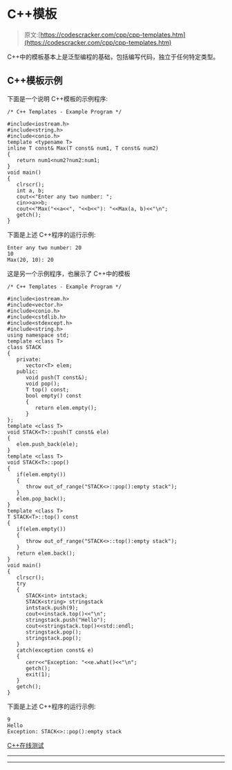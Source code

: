 # C++模板

> 原文:[https://codescracker.com/cpp/cpp-templates.htm](https://codescracker.com/cpp/cpp-templates.htm)

C++中的模板基本上是泛型编程的基础，包括编写代码，独立于任何特定类型。

## C++模板示例

下面是一个说明 C++模板的示例程序:

```
/* C++ Templates - Example Program */

#include<iostream.h>
#include<string.h>
#include<conio.h>
template <typename T>
inline T const& Max(T const& num1, T const& num2)
{
   return num1<num2?num2:num1;
}
void main()
{
   clrscr();
   int a, b;
   cout<<"Enter any two number: ";
   cin>>a>>b;
   cout<<"Max("<<a<<", "<<b<<"): "<<Max(a, b)<<"\n";
   getch();
}
```

下面是上述 C++程序的运行示例:

```
Enter any two number: 20
10
Max(20, 10): 20
```

这是另一个示例程序，也展示了 C++中的模板

```
/* C++ Templates - Example Program */

#include<iostream.h>
#include<vector.h>
#include<conio.h>
#include<cstdlib.h>
#include<stdexcept.h>
#include<string.h>
using namespace std;
template <class T>
class STACK
{
   private:
      vector<T> elem;
   public:
      void push(T const&);
      void pop();
      T top() const;
      bool empty() const
      {
         return elem.empty();
      }
};
template <class T>
void STACK<T>::push(T const& ele)
{
   elem.push_back(ele);
}
template <class T>
void STACK<T>::pop()
{
   if(elem.empty())
   {
      throw out_of_range("STACK<>::pop():empty stack");
   }
   elem.pop_back();
}
template <class T>
T STACK<T>::top() const
{
   if(elem.empty())
   {
      throw out_of_range("STACK<>::top():empty stack");
   }
   return elem.back();
}
void main()
{
   clrscr();
   try
   {
      STACK<int> intstack;
      STACK<string> stringstack
      intstack.push(9);
      cout<<instack.top()<<"\n";
      stringstack.push("Hello");
      cout<<stringstack.top()<<std::endl;
      stringstack.pop();
      stringstack.pop();
   }
   catch(exception const& e)
   {
      cerr<<"Exception: "<<e.what()<<"\n";
      getch();
      exit(1);
   }
   getch();
}
```

下面是上述 C++程序的运行示例:

```
9
Hello
Exception: STACK<>::pop():empty stack
```

[C++在线测试](/exam/showtest.php?subid=3)

* * *

* * *